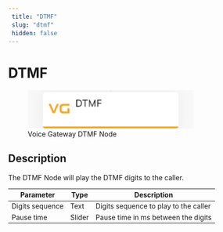 ```yaml
---
 title: "DTMF" 
 slug: "dtmf" 
 hidden: false 
---
```

# DTMF

<figure>
  <img class="image-center" src="../../../../../_assets/ai/build/node-reference/vg/dtmf.png" width="80%" />
  <figcaption>Voice Gateway DTMF Node</figcaption>
</figure>

## Description

The DTMF Node will play the DTMF digits to the caller.

| Parameter       | Type   | Description                           |
|-----------------|--------|---------------------------------------|
| Digits sequence | Text   | Digits sequence to play to the caller |
| Pause time      | Slider | Pause time in ms between the digits   |  